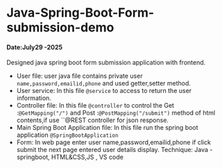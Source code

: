 # Java-Spring-Boot-Form-submission-demo
#### Date:July29 -2025
Designed java spring boot form submission application with frontend.

- User file:
  user java file contains private user ``name,password,emailid,phone`` and used getter,setter method.
- User service:
  In this file ``@service`` to access to return the user information.
- Controller file:
  In this file ``@controller`` to control the Get :``@GetMapping("/")`` and Post :``@PostMapping("/submit")`` method of html contents,if use ``@REST controller for json response.
- Main Spring Boot Application file:
  In this file run the spring boot application ``@SpringBootApplication``
- Form:
  In web page enter user name,password,emailid,phone if click submit the next page entered user details display.
  Technique:
  Java -springboot,
  HTML&CSS,JS ,
  VS code
  
  




